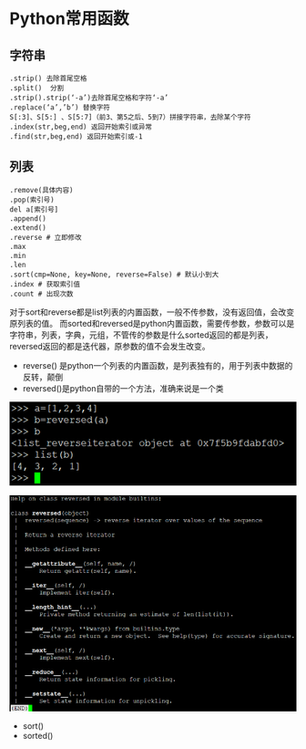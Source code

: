 # Python常用函数

## 字符串

```
.strip() 去除首尾空格
.split()  分割
.strip().strip(‘-a’)去除首尾空格和字符‘-a’
.replace(‘a’,’b’) 替换字符
S[:3]、S[5:] 、S[5:7]（前3、第5之后、5到7）拼接字符串，去除某个字符
.index(str,beg,end) 返回开始索引或异常
.find(str,beg,end) 返回开始索引或-1
```

## 列表

```
.remove(具体内容)
.pop(索引号)    
del a[索引号]
.append()
.extend()
.reverse # 立即修改
.max
.min
.len
.sort(cmp=None, key=None, reverse=False) # 默认小到大
.index # 获取索引值
.count # 出现次数
```

对于sort和reverse都是list列表的内置函数，一般不传参数，没有返回值，会改变原列表的值。
而sorted和reversed是python内置函数，需要传参数，参数可以是字符串，列表，字典，元组，不管传的参数是什么sorted返回的都是列表，reversed返回的都是迭代器，原参数的值不会发生改变。

* reverse() 是python一个列表的内置函数，是列表独有的，用于列表中数据的反转，颠倒
* reversed()是python自带的一个方法，准确来说是一个类

![20210130_180335_29](image/20210130_180335_29.png)

![20210130_180352_86](image/20210130_180352_86.png)

* sort()
* sorted()
